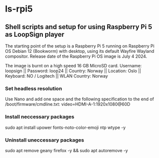 # ls-rpi5
## Shell scripts and setup for using Raspberry Pi 5 as LoopSign player

The starting point of the setup is a Raspberry Pi 5 running on Raspberry Pi OS Debian 12 (Bookworm) with desktop, using its default Wayfire Wayland compositor. Release date of the Raspberry Pi OS image is July 4 2024.

The image is burnt on a high speed 16 GB MicroSD card. Username: loopsign || Password: loop24 || Country: Norway || Location: Oslo || Keyboard: NO / Logitech || WLAN Country: Norway

### Set headless resolution
Use Nano and add one space and the following specification to the end of /boot/firmware/cmdline.txt:
video=HDMI-A-1:1920x1080@60D

### Install neccessary packages
sudo apt install upower fonts-noto-color-emoji ntp wtype -y

### Uninstall uneccessary packages
sudo apt remove geany firefox -y && sudo apt autoremove -y

